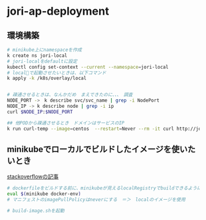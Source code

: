 # jori-ap-deployment


## 環境構築
```sh 
# minikube上にnamespaceを作成
k create ns jori-local
# jori-localをdefaultに設定
kubectl config set-context --current --namespace=jori-local
# localで起動させたいときは、以下コマンド
k apply -k /k8s/overlay/local


# 疎通させるときは、なんかだめ　まえできたのに、、、　調査
NODE_PORT ->　k describe svc/svc_name | grep -i NodePort
NODE_IP -> k describe node | grep -i ip
curl $NODE_IP:$NODE_PORT

## 他PODから疎通させるとき　ドメインはサービスのIP
k run curl-temp --image=centos  --restart=Never --rm -it curl http://jori-localjori-ap-service-v1:80
```

## minikubeでローカルでビルドしたイメージを使いたいとき
[stackoverflowの記事](https://stackoverflow.com/questions/56392041/getting-errimageneverpull-in-pods)
```sh
# dockerfileをビルドする前に、minikubeが見えるlocalRegistryでbuildできるように設定
eval $(minikube docker-env)
# マニフェストのimagePullPolicyはneverにする　＝＞　localのイメージを使用

# build-image.shを起動

```